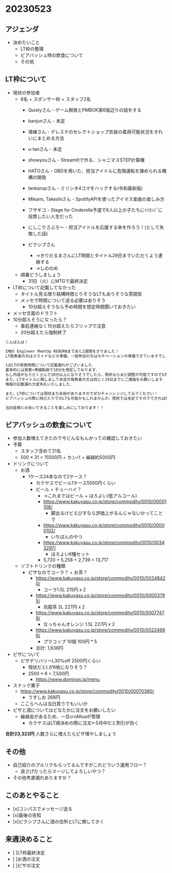 # 20230523

## アジェンダ

- 決めたいこと
  - LT枠の整理
  - ビアバッシュ時の飲食について
  - その他

## LT枠について

- 現状の参加者
  - 8名 + スポンサー枠 + スタッフ2名
    - Quistyさん - ゲーム開発とPMBOK第6版辺りの話をする
    - banjunさん - 未定
    - 導線さん - デレステのセレクトショップ衣装の着用可能状況をきれいにまとめる方法
    - u-tanさん - 未定
    - showyouさん - Streamlitで作る、シャニマスSTEP計算機
    - HATOさん - OBDを用いた、担当アイドルに危険運転を諫められる機構の開発
    - tankarupさん - ミリシタ4コマをハックする(令和最新版)
    - Mikami, Takeshiさん - SpotifyAPIを使ったアイマス楽曲の楽しみ方

    - フサギコ - Stage for Cinderella予選で6人以上の子たちにｲｲｶﾝｼﾞに投票したい人生だった
    - にしこりさぶろ〜 - 担当アイドルを応援する傘を作ろう！(として失敗した話)

    - ピクシブさん
      - →きりだるまさんにLT時間とタイトル29日までいただくよう連絡する
      - →しののめ
  - 順番どうしましょう
    - 31日（火）にMTGで最終決定
- LT枠について記載してなかった
  - タイトル見る限り結構時間とりそうなLTもありそうな雰囲気
  - メッセで時間について送る必要はありそう
    - 10分超えそうなら予め時間を想定時間聞いておきたい
- メッセ文面のドラフト
- 10分超えそうになったら？
  - 事前連絡なく15分超えたらフリップで注意
  - 20分超えたら強制終了

```txt
こんばんは！

IM@S Engineer MeetUp REBURNまであと2週間をきりました！
LT発表者の方はスライドなどの準備，一般参加の方はモチベーションの準備できていますでしょうか？

1点LTの発表時間について記載漏れがございました．
基本的には発表+準備転換で10分を想定しております．
もし内容がもりだくさんで10分以上になりそうでしたら，現状ならまだ調整が可能ですので5月29日(月)までにSlack, Connpassのイベントへの問い合わせ機能, またはTwitterなどでスタッフへご相談ください！
また，LTタイトルに関しまして未定の発表者の方は同じく29日までにご連絡をお願いします．
情報の記載漏れ大変失礼いたしました．

また，LT枠については現状まだ余裕がありますのでぜひチャンレンジしてみてください！
ビアバッシュの際に飛び入りでのLTも可能かもしれませんが，現状では未定ですのでできれば枠で発表していただけますと助かります．

当日皆様とお会いできることを楽しみにしております！！
```

## ビアバッシュの飲食について

- 参加人数増えてきたので今どんなもんかっての確認しておきたい
- 予算
  - スタッフ含めて31名
  - 500 * 31 = 15500円 + カンパ + 繰越約5000円
- ドリンクについて
  - お酒
    - 1ケース24本なので2ケース？
      - カクヤスでビール1ケース5500円くらい
      - ビール + チューハイ？
        - →これまではビール + ほろよい(低アルコール)
        - https://www.kakuyasu.co.jp/store/commodity/0010/00001108/
          - 脚出るけどえびすなら評価上がるんじゃないかってことで
        - https://www.kakuyasu.co.jp/store/commodity/0010/00000102/
          - いちばんのやつ
        - https://www.kakuyasu.co.jp/store/commodity/0010/00343297/
          - ほろよい6種セット
        - 5,720 + 5,258 + 2,739 = 13,717
  - ソフトドリンクの種類
    - ピザなのでコーラ？ + お茶？
      - https://www.kakuyasu.co.jp/store/commodity/0010/00348420/
        - コーラ1.5L 215円 x 2
      - https://www.kakuyasu.co.jp/store/commodity/0010/00003795/
        - 烏龍茶 2L 227円 x 2
      - https://www.kakuyasu.co.jp/store/commodity/0010/00077479/
        - なっちゃんオレンジ 1.5L 227円 x 2
      - https://www.kakuyasu.co.jp/store/commodity/0010/00224686/
        - プラコップ 10個 100円 * 5
      - 合計: 1,838円
- ピザについて
  - ピザデリバリーL30%off 2500円くらい
    - 現状だとLが6枚になりそう？
    - 2500 * 6 = 7,500円
      - https://www.dominos.jp/menu
- スナック菓子
  - https://www.kakuyasu.co.jp/store/commodity/0010/00070360/
    - うすしお 268円
  - ここらへんは当日買うでもいいか
- ピザと酒についてはどなたかに注文をお願いしたい
  - 繰越金があるため、一旦croMisaが管理
    - カクヤスはLT順決めの際に注文←5月中だと割引が効く

**合計23,323円**
人数さらに増えたらピザ増やしましょう


## その他

- 自己紹介のプルリクもらってるんですがこれどういう運用フロー？
  - 良さげだったらマージしてよろしいやつ？
- その他考慮漏れありますか？

## このあとやること

- [x]コンパスでメッセージ送る
- [x]最後の告知
- [x]ピクシブさんに酒の住所とLTに関してきく

## 来週決めること

- [ ]LT枠最終決定
- [ ]お酒の注文
- [ ]ピザの注文
